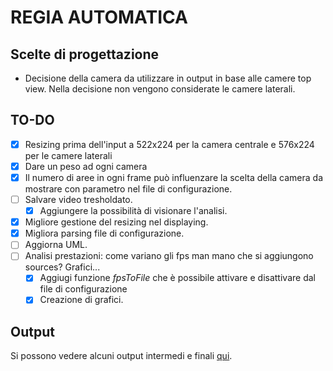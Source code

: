 # REGIA AUTOMATICA
## Scelte di progettazione
 - Decisione della camera da utilizzare in output in base alle camere top view. Nella decisione non vengono considerate le camere laterali.

## TO-DO
- [x] Resizing prima dell'input a 522x224 per la camera centrale e 576x224 per le camere laterali
- [x] Dare un peso ad ogni camera
- [x] Il numero di aree in ogni frame può influenzare la scelta della camera da mostrare con parametro nel file di configurazione.
- [ ] Salvare video tresholdato. 
    - [x] Aggiungere la possibilità di visionare l'analisi.
- [x] Migliore gestione del resizing nel displaying.
- [x] Migliora parsing file di configurazione.
- [ ] Aggiorna UML.
- [ ] Analisi prestazioni: come variano gli fps man mano che si aggiungono sources? Grafici...
    - [x] Aggiugi funzione *fpsToFile* che è possibile attivare e disattivare dal file di configurazione
    - [x] Creazione di grafici.

 ## Output

 Si possono vedere alcuni output intermedi e finali [qui](https://drive.google.com/drive/folders/1LuKnDUDkjfy2jBLMzWWTT03MRcdG15KO?usp=share_link).